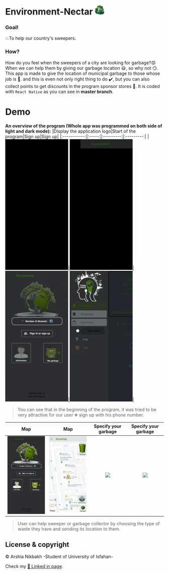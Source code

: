 # Environment-Nectar  <img src="images/app_logo.png" width = "30"/>

### Goal!
:boom:To help our country's sweepers.
### How?
How do you feel when the sweepers of a city are looking for garbage?:worried: When we can help them by giving our garbage location :smiley:, so why not :smirk:. This app is made to give the location of municipal garbage to those whose job is :star2:. and this is even not only right thing to do :heavy_check_mark:, but you can also collect points to get discounts in the program sponsor stores :currency_exchange:. It is coded with `React Native` as you can see in **master branch**.

# Demo
**An overview of the program (Whole app was programmed on both side of light and dark mode):**
|Display the application logo|Start of the program|Sign up|Sign up|
|:-----------:|:-----:|:---------:|:---------:|
|<img src="garbage%20prioject%20gifs/logo.gif" width="200px">|<img src="garbage%20prioject%20gifs/StartAppDark.gif" width="200px">|<img src="garbage%20prioject%20gifs/SignInOrSighnUpDark.gif" width="200px">|<img src="garbage%20prioject%20gifs/SignInOrSighnUpLight.gif" width="200px">|
>You can see that in the beginning of the program, it was tried to be very attractive for our user :heavy_plus_sign: sign up with his phone number.

|Map|Map|Specify your garbage|Specify your garbage|
|:-----------:|:-----:|:---------:|:---------:|
|<img src="garbage%20prioject%20gifs/GarbageStartDark.gif" width="200px">|<img src="garbage%20prioject%20gifs/TurnOnGpsLight.gif" width="200px">|<img src="garbage%20prioject%20gifs/SelectGarbageKight.gif" width="200px">|<img src="garbage%20prioject%20gifs/SelectGarbageDark.gif" width="200px">|
>User can help sweeper or garbage collector by choosing the type of waste they have and sending its location to them.

## License & copyright

© Arshia Nikbakh -Student of University of Isfahan-

Check my [:link: Linked in page](https://www.linkedin.com/in/arshia-nikbakht).
